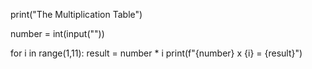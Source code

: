 print("The Multiplication Table")

number = int(input("")) 

for i in range(1,11):
  result = number * i
  print(f"{number} x {i} = {result}")
